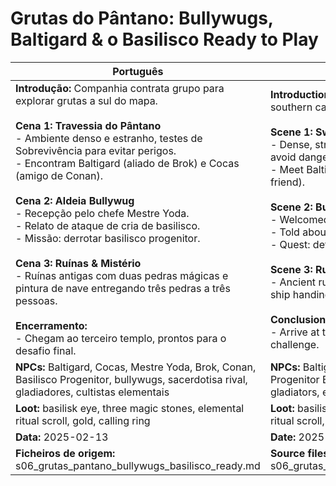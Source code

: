 # Grutas do Pântano: Bullywugs, Baltigard & o Basilisco  Ready to Play

| Português                                                                                                                                                                                                                                                                                                                                                                                                                                                                                                                                                                                                                                                                   | English                                                                                                                                                                                                                                                                                                                                                                                                                                                                                                                                                                                                                      |
| --------------------------------------------------------------------------------------------------------------------------------------------------------------------------------------------------------------------------------------------------------------------------------------------------------------------------------------------------------------------------------------------------------------------------------------------------------------------------------------------------------------------------------------------------------------------------------------------------------------------------------------------------------------------------- | ---------------------------------------------------------------------------------------------------------------------------------------------------------------------------------------------------------------------------------------------------------------------------------------------------------------------------------------------------------------------------------------------------------------------------------------------------------------------------------------------------------------------------------------------------------------------------------------------------------------------------- |
| **Introdução:** Companhia contrata grupo para explorar grutas a sul do mapa.<br><br>**Cena 1: Travessia do Pântano**<br>- Ambiente denso e estranho, testes de Sobrevivência para evitar perigos.<br>- Encontram Baltigard (aliado de Brok) e Cocas (amigo de Conan).<br><br>**Cena 2: Aldeia Bullywug**<br>- Recepção pelo chefe Mestre Yoda.<br>- Relato de ataque de cria de basilisco.<br>- Missão: derrotar basilisco progenitor.<br><br>**Cena 3: Ruínas & Mistério**<br>- Ruínas antigas com duas pedras mágicas e pintura de nave entregando três pedras a três pessoas.<br><br>**Encerramento:**<br>- Chegam ao terceiro templo, prontos para o desafio final.<br> | **Introduction:** Company hires group to explore southern caves.<br><br>**Scene 1: Swamp Crossing**<br>- Dense, strange environment, Survival checks to avoid dangers.<br>- Meet Baltigard (Broks ally) and Cocas (Conans friend).<br><br>**Scene 2: Bullywug Village**<br>- Welcomed by chief Mestre Yoda.<br>- Told about basilisk spawn attack.<br>- Quest: defeat progenitor basilisk.<br><br>**Scene 3: Ruins & Mystery**<br>- Ancient ruins with two magic stones and mural of ship handing three stones to three people.<br><br>**Conclusion:**<br>- Arrive at the third temple, ready for the final challenge.<br> |
| **NPCs:** Baltigard, Cocas, Mestre Yoda, Brok, Conan, Basilisco Progenitor, bullywugs, sacerdotisa rival, gladiadores, cultistas elementais                                                                                                                                                                                                                                                                                                                                                                                                                                                                                                                                 | **NPCs:** Baltigard, Cocas, Mestre Yoda, Brok, Conan, Progenitor Basilisk, bullywugs, rival priestess, gladiators, elemental cultists                                                                                                                                                                                                                                                                                                                                                                                                                                                                                        |
| **Loot:** basilisk eye, three magic stones, elemental ritual scroll, gold, calling ring                                                                                                                                                                                                                                                                                                                                                                                                                                                                                                                                                                                   | **Loot:** basilisk eye, three magic stones, elemental ritual scroll, gold, calling ring                                                                                                                                                                                                                                                                                                                                                                                                                                                                                                                                    |
| **Data:** 2025-02-13                                                                                                                                                                                                                                                                                                                                                                                                                                                                                                                                                                                                                                                        | **Date:** 2025-02-13                                                                                                                                                                                                                                                                                                                                                                                                                                                                                                                                                                                                         |
| **Ficheiros de origem:** s06_grutas_pantano_bullywugs_basilisco_ready.md                                                                                                                                                                                                                                                                                                                                                                                                                                                                                                                                                                                                    | **Source files:** s06_grutas_pantano_bullywugs_basilisco_ready.md                                                                                                                                                                                                                                                                                                                                                                                                                                                                                                                                                            |


















